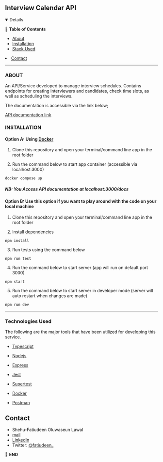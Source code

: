 
## Interview Calendar API

  

  

<details  open="open">

:scroll: **Table of Contents**</summary>


<ul>

<li><a  href="#about">About</a></li>

<li>
<a  href="#installation">Installation</a>
</li>

<li><a  href="#technologies-used">Stack Used</a></li>

</ul>

</li>


<li><a  href="#contact">Contact</a></li>

</ol>

</details>

  

  

---

  

  



  
### ABOUT

An API/Service developed to manage interview schedules. Contains endpoints for creating interviewers and candidates, check time slots, as well as scheduling the interviews. 


 The documentation is accessible via the link below;

[API documentation link](https://documenter.getpostman.com/view/18528397/VUr1HYgY)


### INSTALLATION

  

#### Option A: Using <a href="https://www.docker.com/">Docker </a>

  

1. Clone this repository and open your terminal/command line app in the root folder

2. Run the command below to start app container (accessible via localhost:3000)

```docker compose up```


##### NB: You Access API documentation at localhost:3000/docs

  

#### Option B: Use this option if you want to play around with the code on your local machine

  

1. Clone this repository and open your terminal/command line app in the root folder

2. Install dependencies

```npm install ```

3. Run tests using the command below

```npm run test```

4. Run the command below to start server (app will run on default port 3000)

```npm start```

5. Run the command below to start server in developer mode (server will auto restart when changes are made)

```npm run dev```

---

  

  
  

### Technologies Used

  

The following are the major tools that have been utilized for developing this service.

  

*  [Typescript](https://www.typescriptlang.org)

  

*  [Nodejs](https://nodejs.org/en/)

  

*  [Express](https://expressjs.com)

  

*  [Jest](https://jestjs.io/)

  

*  [Supertest](https://www.npmjs.com/package/supertest)

  

*  [Docker](https://docker.com/)

  

*  [Postman](https://www.postman.com/)



  <!-- CONTACT -->

## Contact

  

*   Shehu-Fatiudeen Oluwaseun Lawal 
*   [mail](mailto:shehufatiudeen@gmail.com)
*   [LinkedIn](https://linkedin.com/in/fatiudeen/)
*   Twitter: [@fatiudeen_](https://twitter.com/fatiudeen_)

:scroll: **END**